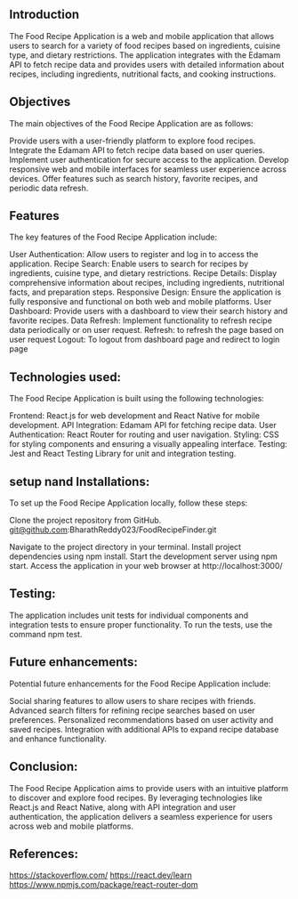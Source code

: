 ## Introduction
The Food Recipe Application is a web and mobile application that allows users to search for a variety of food recipes based on ingredients, cuisine type, and dietary restrictions. The application integrates with the Edamam API to fetch recipe data and provides users with detailed information about recipes, including ingredients, nutritional facts, and cooking instructions.

## Objectives
The main objectives of the Food Recipe Application are as follows:

Provide users with a user-friendly platform to explore food recipes.
Integrate the Edamam API to fetch recipe data based on user queries.
Implement user authentication for secure access to the application.
Develop responsive web and mobile interfaces for seamless user experience across devices.
Offer features such as search history, favorite recipes, and periodic data refresh.

## Features
The key features of the Food Recipe Application include:

User Authentication: Allow users to register and log in to access the application.
Recipe Search: Enable users to search for recipes by ingredients, cuisine type, and dietary restrictions.
Recipe Details: Display comprehensive information about recipes, including ingredients, nutritional facts, and preparation steps.
Responsive Design: Ensure the application is fully responsive and functional on both web and mobile platforms.
User Dashboard: Provide users with a dashboard to view their search history and favorite recipes.
Data Refresh: Implement functionality to refresh recipe data periodically or on user request.
Refresh: to refresh the page based on user request
Logout: To logout from dashboard page and redirect to login page

## Technologies used:
The Food Recipe Application is built using the following technologies:

Frontend: React.js for web development and React Native for mobile development.
API Integration: Edamam API for fetching recipe data.
User Authentication: React Router for routing and user navigation.
Styling: CSS for styling components and ensuring a visually appealing interface.
Testing: Jest and React Testing Library for unit and integration testing.

## setup nand Installations:

To set up the Food Recipe Application locally, follow these steps:

Clone the project repository from GitHub.
git@github.com:BharathReddy023/FoodRecipeFinder.git

Navigate to the project directory in your terminal.
Install project dependencies using npm install.
Start the development server using npm start.
Access the application in your web browser at http://localhost:3000/

## Testing:
The application includes unit tests for individual components and integration tests to ensure proper functionality. To run the tests, use the command npm test.



## Future enhancements:
Potential future enhancements for the Food Recipe Application include:

Social sharing features to allow users to share recipes with friends.
Advanced search filters for refining recipe searches based on user preferences.
Personalized recommendations based on user activity and saved recipes.
Integration with additional APIs to expand recipe database and enhance functionality.

## Conclusion:
The Food Recipe Application aims to provide users with an intuitive platform to discover and explore food recipes. By leveraging technologies like React.js and React Native, along with API integration and user authentication, the application delivers a seamless experience for users across web and mobile platforms.

## References:

https://stackoverflow.com/
https://react.dev/learn
https://www.npmjs.com/package/react-router-dom
